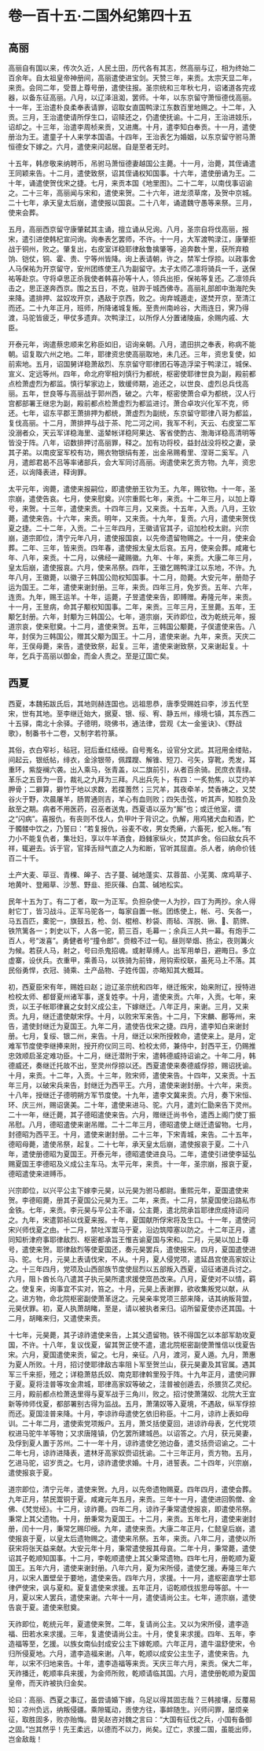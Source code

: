 # 卷一百十五·二国外纪第四十五

## 高丽

高丽自有国以来，传次久近，人民土田，历代各有其志，然高丽与辽，相为终始二百余年。自太祖皇帝神册间，高丽遣使进宝剑。天赞三年，来贡。太宗天显二年，来贡。会同二年，受晋上尊号册，遣使往报。圣宗统和三年秋七月，诏诸道各完戎器，以备东征高丽。八月，以辽泽沮洳，罢师。十年，以东京留守萧恒德伐高丽。十一年，王治遣朴良柔奉表请罪，诏取女直国鸭渌江东数百里地赐之。十二年，入贡。三月，王治遣使请所俘生口，诏赎还之，仍遣使抚谕。十二月，王治进妓乐，诏却之。十三年，治遣李周桢来贡，又进鹰。十月，遣李知白奉贡。十一月，遣使册治为王。遣童子十人来学本国语。十四年，王治表乞为婚姻，以东京留守驸马萧恒德女下嫁之。六月，遣使来问起居。自是至者无时。

十五年，韩彦敬来纳聘币，吊驸马萧恒德妻越国公主薨。十一月，治薨，其侄诵遣王同颖来告。十二月，遣使致祭，诏其侄诵权知国事。十六年，遣使册诵为王。二十年，诵遣使贺伐宋之捷。七月，来贡本国《地里图》。二十二年，以南伐事诏谕之。二十三年，高丽闻与宋和，遣使来贺。二十六年，进龙须草席，及贺中京城。二十七年，承天皇太后崩，遣使报以国哀。二十八年，诵遣魏守愚等来祭。三月，使来会葬。

五月，高丽西京留守康肇弑其主诵，擅立诵从兄询。八月，圣宗自将伐高丽，报宋，遣引进使韩杞宣问询。询奉表乞罢师，不许。十一月，大军渡鸭渌江，康肇拒战于铜州，败之。肇复出，右皮室详稳耶律敌鲁擒肇等，追奔数十里，获所弃粮饷、铠仗，铜、霍、贵、宁等州皆降。询上表请朝，许之，禁军士俘掠。以政事舍人马保祐为开京留守，安州团练使王八为副留守。太子太师乙凛将骑兵一千，送保祐等赴京。守将卓思正杀我使者韩喜孙等十人，领兵出拒，保祐等复还。乙凛领兵击之，思正遂奔西京。围之五日，不克，驻跸于城西佛寺。高丽礼部郎中渤海陀失来降。遣排押、盆奴攻开京，遇敌于京西，败之。询弃城遁走，遂焚开京，至清江而还。二十九年正月，班师，所降诸城复叛。至贵州南岭谷，大雨连日，霁乃得渡，马驼皆疲乏，甲仗多遗弃。次鸭渌江，以所俘人分置诸陵庙，余赐内戚、大臣。

开泰元年，询遣蔡忠顺来乞称臣如旧，诏询亲朝。八月，遣田拱之奉表，称病不能朝。诏复取六州之地。二年，耶律资忠使高丽取地，未几还。三年，资忠复使，如前索地。五月，诏国舅详稳萧敌烈、东京留守耶律团石等造浮梁于鸭渌江，城保、宣义、定远等州。四年，命北府宰相刘慎行为都统，枢密使耶律世良为副，殿前都点检萧虚烈为都监。慎行挈家边上，致缓师期，追还之，以世良、虚烈总兵伐高丽。五年，世良等与高丽战于郭州西，破之。六年，枢密使萧合卓为都统，汉人行宫都部署王继忠为副，殿前都点检萧虚烈为都监进讨。萧合卓攻兴化军不克，师还。七年，诏东平郡王萧排押为都统，萧虚烈为副统，东京留守耶律八哥为都监，复伐高丽。十二月，萧排押与战于茶、陀二河之间，我军不利，天云、右皮室二军没溺者众，天云军详稳海里、遥辇帐详稳阿果达、客省使酌古、渤海详稳高清明等皆没于阵。八年，诏数排押讨高丽罪，释之。加有功将校，益封战没将校之妻，录其子弟。以南皮室军校有功，赐衣物银绢有差，出金帛赐肴里、涅哥二奚军。八月，遣郎君曷不吕等率诸部兵，会大军同讨高丽。询遣使来乞贡方物。九年，资忠还，以询降表进，释询罪。

太平元年，询薨，遣使来报嗣位，即遣使册王钦为王。九年，赐钦物。十一年，圣宗崩，遣使告哀。七月，使来慰奠。兴宗重熙七年，来贡。十二年三月，以加上尊号，来贺。十三年，遣使来贡。十四年三月，又来贡。十五年，入贡。八月，王钦薨，遣使来告。十六年，来贡。明年，又来贡。十九年，复贡。六月，遣使来贺伐夏之捷。二十二年，入贡。二十三年四月，王徽请官其子，诏加检校太尉。兴宗崩，道宗即位，清宁元年八月，遣使报国哀，以先帝遗留物赐之。十一月，使来会葬。二年、三年，皆来贡。四年春，遣使报太皇太后哀。五月，使来会葬。咸雍七年、八年，来贡。十二月，以佛经一藏赐徽。九年、十年，来贡。大康二年三月，皇太后崩，遣使报哀。六月，使来吊祭。四年，王徽乞赐鸭渌江以东地，不许。九年八月，王徽薨，以徽子三韩国公勋权知国事。十二月，勋薨。大安元年，册勋子运为国王。二年，遣使来谢封册。三年，来贡。四年三月，免岁贡。五年、六年，连贡。九年，赐王运羊。十年，运薨，子昱遣使来告，即赙赠。寿隆元年，来贡。十一月，王昱病，命其子颙权知国事。二年，来贡。三年三月，王昱薨。五年，王颙乞封册。六年，封颙为三韩国公。七年，道宗崩，天祚即位，改为乾统元年，报道宗哀，使来慰奠。十二月，遣使来贺。五年，三韩国公颙薨，子俣遣使来告。八年，封俣为三韩国公，赠其父颙为国王。十二月，遣使来谢。九年，来贡。天庆二年，王俣母薨，来告，遣使致祭，起复。三年，遣使来谢致祭，又来谢起复。十年，乞兵于高丽以御金，而金人责之。至是辽国亡矣。

## 西夏

西夏，本魏拓跋氏后，其地则赫连国也。远祖思恭，唐季受赐姓曰李，涉五代至宋，世有其地。至李继迁始大，据夏、银、绥、宥、静五州，缘境七镇，其东西二十五驿，南北十余驿。子德明，晓佛书，通法律，尝观《太一金鉴诀》、《野战歌》，制番书十二卷，又制字若符篆。

其俗，衣白窄衫，毡冠，冠后垂红结绶。自号嵬名，设官分文武。其冠用金缕贴，间起云，银纸帖，绯衣，金涂银带，佩蹀躞、解锥、短刀、弓矢，穿靴，秃发，耳重环，紫旋襕六袭。出入乘马，张青盖，以二旗前引，从者百余骑。民庶衣青绿。革乐之五音为一音，裁礼之九拜为三拜。凡出兵先卜，有四：一炙勃焦，以艾灼羊胛骨；二擗算，擗竹于地以求数，若揲蓍然；三咒羊，其夜牵羊，焚香祷之，又焚谷火于野，次晨屠羊，肠胃通则吉，羊心有血则败；四矢击弦，听其声，知胜负及敌至之期。病者不用医药，召巫者送鬼，西夏语以巫为“厮”也；或迁他室，谓之“闪病”。喜报仇，有丧则不伐人，负甲叶于背识之。仇解，用鸡猪犬血和酒，贮于髑髅中饮之，乃誓曰：“若复报仇，谷麦不收，男女秃癞，六畜死，蛇入帐。”有力小不能复仇者，集壮妇，享以牛羊酒食，趋雠家纵火，焚其庐舍。俗曰敌女兵不祥，辄避去。诉于官，官择舌辩气直之人为和断，官听其屈直。杀人者，纳命价钱百二十千。

土产大麦、荜豆、青稞、皞子、古子蔓、碱地蓬实、苁蓉苗、小芜荑、席鸡草子、地黄叶、登厢草、沙葱、野韭、拒灰蓧、白蒿、碱地松实。

民年十五为丁。有二丁者，取一为正军。负担杂使一人为抄，四丁为两抄。余人得射它丁，皆习战斗。正军马驼各一，每家自置一帐。团练使上，帐、弓、矢各一，马五百匹，橐驼一，旗鼓五，枪、剑、棍棓、粆袋、雨毡、浑脱、锹、、箭牌、铁笊篱各一；刺史以下，人各一驼，箭三百，毛幕一；余兵三人共一幕。有炮手二百人，号“泼喜”。勇健者号“撞令郎”。赍粮不过一旬。昼则举烟、扬尘，夜则篝火为候。若获人马，射之，号曰杀鬼招魂。或射草缚人。出军用单日，避晦日。多立虚寨，设伏兵。衣重甲，乘善马，以铁骑为前锋，用钩索绞联，虽死马上不落。其民俗勇悍，衣冠、骑乘、土产品物、子姓传国，亦略知其大概耳。

初，西夏臣宋有年，赐姓曰赵；迨辽圣宗统和四年，继迁叛宋，始来附辽，授特进检校太师、都督夏州诸军事，遂复姓李。十月，遣使来贡。六年，入贡。七年，来贡，以王子帐耶律襄之女封义成公主，下嫁继迁。八年正月，来谢。三月，又来贡。九月，继迁遣使献宋俘。十月，以败宋军来告。十二月，下宋麟、鄜等州，来告，遣使封继迁为夏国王。九年二月，遣使告伐宋之捷。四月，遣李知白来谢封册。七月，复绥、银二州，来告。十月，继迁以宋所授敕命，遣使来上。是月，定难军节度使李继捧来附，授开府仪同三司、检校太师，兼侍中，封西平王，仍赐推忠效顺启圣定难功臣。十二月，继迁潜附于宋，遣韩德威持诏谕之。十年二月，韩德威还，奏继迁托故不出，至灵州俘掠以还。西夏遣使来奏德威俘掠，赐诏抚谕。十月，来贡。十二年，入贡。十三年，败宋师，遣使来告。十四年，又来贡。十五年三月，以破宋兵来告，封继迁为西平王。六月，遣使来谢封册。十六年，来贡。十八年，授继迁子德明朔方军节度使。十九年，遣李文冀来贡。六月，奏下宋恒、环、庆三州，赐诏褒美。二十年，遣使来进马、驼。六月，遣刘仁勖来告下灵州。二十一年，继迁薨，其子德昭遣使来告。六月，赠继迁尚书令，遣西上阁门使丁振吊慰。八月，德昭遣使来谢吊赠。二十二年三月，德昭遣使上继迁遗留物。七月，封德昭为西平王。十月，遣使来谢封册。二十三年，下宋青城，来告。二十五年，德昭母薨，遣使吊祭，起复。二十七年，承天皇太后崩，遣使报哀于夏。二十八年，遣使册德昭为夏国王。开泰元年，德昭遣使进良马。二年，遣使引进使李延弘赐夏国王李德昭及义成公主车马。太平元年，来贡。十一年，圣宗崩，报哀于夏，德昭遣使来进赙币。

兴宗即位，以兴平公主下嫁李元昊，以元昊为驸马都尉。重熙元年，夏国遣使来贺。李德昭薨，册其子夏国公元昊为王。二年，来贡。十二月，禁夏国使沿路私市金铁。七年，来贡。李元昊与平公主不谐，公主薨，遣北院承旨耶律庶成持诏问之。九年，宋遣郭祯以伐夏来报。十年，夏国献所俘宋将及生口。十一年，遣使问宋兴师伐夏之由。十二月，禁吐浑鬻马于夏，沿边筑障塞以防之。十二年正月，遣同知析津府事耶律敌烈、枢密都承旨王惟吉谕夏国与宋和。二月，元昊以加上尊号，遣使来贺。耶律敌烈等使夏国还，奏元昊罢兵，遣使报宋。四月，夏国遣使进马、驼。七月，元昊上表请伐宋，不从。十月，夏人侵党项，遣延昌宫使高家奴让之。十三年四月，党项及山西部族节度使屈烈以五部叛入西夏，诏征诸道兵讨之。六月，阻卜酋长乌八遣其子执元昊所遣求援使窊邑改来。八月，夏使对不以情，羁之。使复来，询事宜不实对，笞之。十月，元昊上表谢罪，欲收集叛党以献，从之。进方物，命北院枢密副使萧革迓之。元昊亲率党项三部来降，诘其纳叛背盟，元昊伏罪。初，夏人执萧胡睹，至是，请以被执者来归。诏所留夏使亦还其国。十二月，胡睹来归，又遣使来贡。

十七年，元昊薨，其子谅祚遣使来告，上其父遗留物。铁不得国乞以本部军助攻夏国，不许。十八年，复议伐夏，留其贺正使不遣，遣北院枢密副使萧惟信以伐夏告宋。六月，夏国遣使来贡，留之。七月，亲征。八月，渡河，夏人遁。九月，萧惠为夏人所败。十月，招讨使耶律敌古率阻卜军至贺兰山，获元昊妻及其官属。遇其军三千来拒，殪之；详稳萧慈氏奴、南克耶律斡里殁于阵。十九年正月，遣使问罪于夏。夏将洼普等攻金肃城，耶律高家奴等破之，洼普被创遁去，杀猥货乙灵纪。三月，殿前都点检萧迭里得与夏军战于三角川，败之。招讨使萧蒲奴、北院大王宜新等帅师伐夏，都部署别古得为监战。五月，萧蒲奴等入夏境，不遇敌，纵军俘掠而还。夏国洼普来降。十月，李谅祚母遣使乞依旧称臣。十二月，谅祚上表如母训。二十年二月，遣使索党项叛户。五月，萧爻括使夏回，进谅祚母表，乞代党项权进马驼牛羊等物；又求唐隆镇，仍乞罢所建城邑。以诏答之。六月，获元昊妻，及俘到夏人置于苏州。二十一年十月，谅祚遣使乞弛边备，遣爻括赍诏谕之。二十二年七月，谅祚进降表，遣林牙高家奴赍诏抚谕。二十三年正月，贡方物。五月，乞进马驼，诏岁贡之。七月，谅祚遣使求婚。十月，进誓表。二十四年，兴宗崩，遣使报哀于夏。

道宗即位，清宁元年，遣使来贺。九月，以先帝遗物赐夏。四年四月，遣使会葬。九年正月，禁民鬻铜于夏。咸雍元年五月，来贡。三年十一月，遣使进回鹘僧、金佛、《梵觉经》。十二月，谅祚薨。四年二月，谅祚子秉常遣使报哀，即遣使吊祭。秉常上其父遗物。十月，册秉常为夏国王。十二月，来贡。五年七月，遣使来谢封册，闰十一月，秉常乞赐印绶。九年，遣使来贡。大康二年正月，仁懿皇后崩，遣使报哀于夏，以皇太后遗物赐之。遣使来吊祭。五年，来贡。八年二月，遣使以所获宋将张天益来献。大安元年十月，秉常遣使报其母哀。二年十月，秉常薨，遣使诏其子乾顺知国事。十二月，李乾顺遣使上其父秉常遗物。四年七月，册乾顺为夏国王。五年六月，遣使来谢封册。八年六月，夏为宋所侵，遣使乞援。寿隆三年六月，以宋人置壁垒于要地，遣使来告。四年六月，求援。十一月，遣枢密直学士耶律俨使宋，讽与夏和。夏复遣使来求援。五年正月，诏乾顺伐拔思母等部。十一月，夏以宋人罢兵，遣使来谢。六年十一月，遣使请尚公主。七年，道宗崩，遣使告哀于夏。遣使来慰奠。

天祚即位，乾统元年，夏遣使来贺。二年，复请尚公主。又以为宋所侵，遣李造福、田若水来求援。三年，复遣使请尚公主。十月，使复来求援。四年、五年，李造福等至，乞援。以族女南仙封成安公主下嫁乾顺。六年正月，遣牛温舒使宋，令归所侵夏地。六月，遣李造福来谢。八年，乾顺以成安公主生子，遣使来告。九年，以宋不归地来告。十年，遣李造福等来贡。天庆三年六月，来贡。保大二年，天祚播迁，乾顺率兵来援，为金师所败，乾顺请临其国。六月，遣使册乾顺为夏国皇帝，而天祚被执归金矣。

论曰：高丽、西夏之事辽，虽尝请婚下嫁，乌足以得其固志哉？三韩接壤，反覆易知；凉州负远，纳叛侵疆。乘隙辄动，贡使方往，事衅随生。兴师问罪，屡烦亲征，取胜固多，败亦贻悔。昔吴赵咨对魏之言曰：“大国有征伐之兵，小国有备御之固。”岂其然乎！先王柔远，以德而不以力，尚矣。辽亡，求援二国，虽能出师，岂金敌哉！

